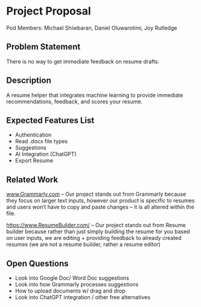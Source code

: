 # Project Proposal

Pod Members: Michael Shiwbaran, Daniel Oluwarotimi, Joy Rutledge

## Problem Statement

There is no way to get immediate feedback on resume drafts. 

## Description
A resume helper that integrates machine learning to provide immediate recommendations, feedback, and scores your resume. 

## Expected Features List

- Authentication
- Read .docx file types
- Suggestions 
- AI Integration (ChatGPT)
- Export Resume 

## Related Work

www.Grammarly.com  – Our project stands out from Grammarly because they focus on larger text inputs, however our product is specific to resumes and users won’t have to copy and paste changes – it is all altered within the file. 

https://www.ResumeBuilder.com/ – Our project stands out from Resume builder because rather than just simply building the resume for you based on user inputs, we are editing + providing feedback to already created resumes (we are not a resume builder, rather a resume editor) 


## Open Questions
- Look into Google Doc/ Word Doc suggestions 
- Look into how  Grammarly processes suggestions 
- How to upload documents w/ drag and drop
- Look into ChatGPT integration / other free alternatives

